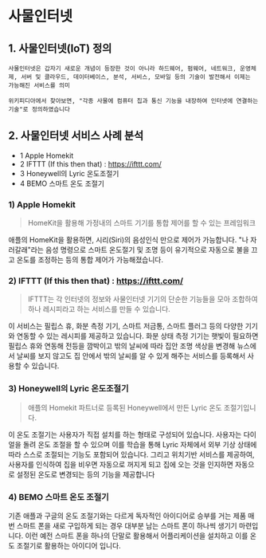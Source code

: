 # 사물인터넷

##  1.  사물인터넷(IoT) 정의

````
사물인터넷은 갑자기 새로운 개념이 등장한 것이 아니라 하드웨어, 펌웨어, 네트워크, 운영체제, 서버 및 클라우드, 데이터베이스, 분석, 서비스, 모바일 등의 기술이 발전해서 이제는 가능해진 서비스를 의미

위키피디아에서 찾아보면, "각종 사물에 컴퓨터 칩과 통신 기능을 내장하여 인터넷에 연결하는 기술"로 정의하였습니다
````

## 2.  사물인터넷 서비스 사례 분석
- 1 Apple Homekit
- 2 IFTTT (If this then that) : https://ifttt.com/
- 3 Honeywell의 Lyric 온도조절기
- 4  BEMO 스마트 온도 조절기

### 1)  Apple Homekit

> HomeKit을 활용해 가정내의 스마트 기기를 통합 제어를 할 수 있는 프레임워크

애플의 HomeKit을 활용하면, 시리(Siri)의 음성인식 만으로 제어가 가능합니다. "나 자러갈래"라는 음성 명령으로 스마트 온도절기 및 조명 등이  유기적으로 자동으로 불을 끄고 온도를 조정하는 등의 통합 제어가 가능해졌습니다.



### 2)  IFTTT (If this then that) : https://ifttt.com/

> IFTTT는 각 인터넷의 정보와 사물인터넷 기기의 단순한 기능들을 모아 조합하여 하나 레시피라고 하는 서비스를 만들 수 있습니다. 

이 서비스는 필립스 휴, 화분 측정 기기, 스마트 저금통, 스마트 플러그 등의 
다양한 기기와 연동할 수 있는 레시피를 제공하고 있습니다. 
화분 상태 측정 기기는 햇빛이 필요하면 필립스 휴와 연동해 전등을 깜박이고 
밖의 날씨에 따라 집안 조명 색상을 변경해 뉴스에서 날씨를 보지 않고도 
집 안에서 밖의 날씨를 알 수 있게 해주는 서비스를 등록해서 사용할 수 있습니다. 

### 3)  Honeywell의 Lyric 온도조절기

> 애플의 Homekit 파트너로 등록된 Honeywell에서 만든 Lyric 온도 조절기입니다. 

이 온도 조절기는 사용자가 직접 설치를 하는 형태로 구성되어 있습니다. 
사용자는 다이얼을 돌려 온도 조절을 할 수 있으며 이를 학습을 통해 Lyric 자체에서 외부 기상 상태에 따라 스스로 조절되는 기능도 포함되어 있습니다. 그리고 위치기반 서비스를 제공하여, 사용자를 인식하여 집을 비우면 자동으로 꺼지게 되고 집에 오는 것을 인지하면 자동으로 설정된 온도로 변경되는 등의 기능을 제공합니다

### 4)  BEMO 스마트 온도 조절기

기존 애플과 구글의 온도 조절기와는 다르게 독자적인 아이디어로 승부를 거는 제품
매번 스마트 폰을 새로 구입하게 되는 경우 대부분 남는 스마트 폰이 하나씩 생기기 마련입니다. 이런 예전 스마트 폰을 하나의 단말로 활용해서 어플리케이션을 설치하고 이를 온도 조절기로 활용하는 아이디어 입니다. 
